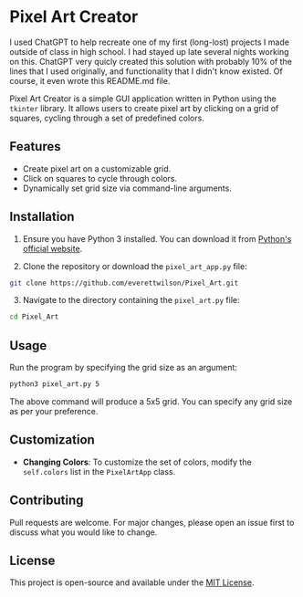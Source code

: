 # Pixel Art Creator
I used ChatGPT to help recreate one of my first (long-lost) projects I made outside of class in high school. I had stayed up late several nights working on this. ChatGPT very quicly created this solution with probably 10% of the lines that I used originally, and functionality that I didn't know existed. Of course, it even wrote this README.md file. 

Pixel Art Creator is a simple GUI application written in Python using the `tkinter` library. It allows users to create pixel art by clicking on a grid of squares, cycling through a set of predefined colors.

## Features

- Create pixel art on a customizable grid.
- Click on squares to cycle through colors.
- Dynamically set grid size via command-line arguments.

## Installation

1. Ensure you have Python 3 installed. You can download it from [Python's official website](https://www.python.org/downloads/).

2. Clone the repository or download the `pixel_art_app.py` file:

```bash
git clone https://github.com/everettwilson/Pixel_Art.git
```

3. Navigate to the directory containing the `pixel_art.py` file:

```bash
cd Pixel_Art
```

## Usage

Run the program by specifying the grid size as an argument:

```bash
python3 pixel_art.py 5
```

The above command will produce a 5x5 grid. You can specify any grid size as per your preference.

## Customization

- **Changing Colors**: To customize the set of colors, modify the `self.colors` list in the `PixelArtApp` class.

## Contributing

Pull requests are welcome. For major changes, please open an issue first to discuss what you would like to change.

## License

This project is open-source and available under the [MIT License](https://choosealicense.com/licenses/mit/).

